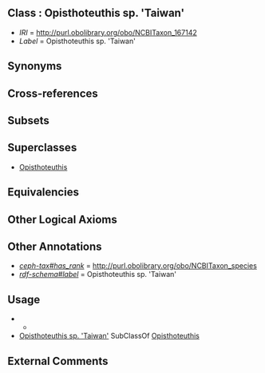 
## Class : Opisthoteuthis sp. 'Taiwan'

 * *IRI* = http://purl.obolibrary.org/obo/NCBITaxon_167142
 * *Label* = Opisthoteuthis sp. 'Taiwan'

## Synonyms


## Cross-references


## Subsets


## Superclasses

 * [Opisthoteuthis](../../NCBITaxon/59/NCBITaxon_102659.md)

## Equivalencies


## Other Logical Axioms


## Other Annotations

 * *[ceph-tax#has_rank](../../ceph-tax#has/nk/ceph-tax#has_rank.md)* = http://purl.obolibrary.org/obo/NCBITaxon_species
 * *[rdf-schema#label](../../el/rdf-schema#label.md)* = Opisthoteuthis sp. 'Taiwan'

## Usage

 * -
 * [Opisthoteuthis sp. 'Taiwan'](../../NCBITaxon/42/NCBITaxon_167142.md) SubClassOf [Opisthoteuthis](../../NCBITaxon/59/NCBITaxon_102659.md)

## External Comments

